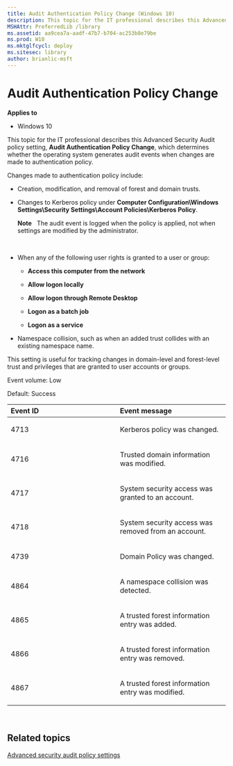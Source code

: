 ```yaml
---
title: Audit Authentication Policy Change (Windows 10)
description: This topic for the IT professional describes this Advanced Security Audit policy setting Audit Authentication Policy Change which determines whether the operating system generates audit events when changes are made to authentication policy.
MSHAttr: PreferredLib /library
ms.assetid: aa9cea7a-aadf-47b7-b704-ac253b8e79be
ms.prod: W10
ms.mktglfcycl: deploy
ms.sitesec: library
author: brianlic-msft
---
```


# Audit Authentication Policy Change


**Applies to**

-   Windows 10

This topic for the IT professional describes this Advanced Security Audit policy setting, **Audit Authentication Policy Change**, which determines whether the operating system generates audit events when changes are made to authentication policy.

Changes made to authentication policy include:

-   Creation, modification, and removal of forest and domain trusts.

-   Changes to Kerberos policy under **Computer Configuration\\Windows Settings\\Security Settings\\Account Policies\\Kerberos Policy**.

    **Note**  
    The audit event is logged when the policy is applied, not when settings are modified by the administrator.

     

-   When any of the following user rights is granted to a user or group:

    -   **Access this computer from the network**

    -   **Allow logon locally**

    -   **Allow logon through Remote Desktop**

    -   **Logon as a batch job**

    -   **Logon as a service**

-   Namespace collision, such as when an added trust collides with an existing namespace name.

This setting is useful for tracking changes in domain-level and forest-level trust and privileges that are granted to user accounts or groups.

Event volume: Low

Default: Success

<table>
<colgroup>
<col width="50%" />
<col width="50%" />
</colgroup>
<thead>
<tr class="header">
<th align="left">Event ID</th>
<th align="left">Event message</th>
</tr>
</thead>
<tbody>
<tr class="odd">
<td align="left"><p>4713</p></td>
<td align="left"><p>Kerberos policy was changed.</p></td>
</tr>
<tr class="even">
<td align="left"><p>4716</p></td>
<td align="left"><p>Trusted domain information was modified.</p></td>
</tr>
<tr class="odd">
<td align="left"><p>4717</p></td>
<td align="left"><p>System security access was granted to an account.</p></td>
</tr>
<tr class="even">
<td align="left"><p>4718</p></td>
<td align="left"><p>System security access was removed from an account.</p></td>
</tr>
<tr class="odd">
<td align="left"><p>4739</p></td>
<td align="left"><p>Domain Policy was changed.</p></td>
</tr>
<tr class="even">
<td align="left"><p>4864</p></td>
<td align="left"><p>A namespace collision was detected.</p></td>
</tr>
<tr class="odd">
<td align="left"><p>4865</p></td>
<td align="left"><p>A trusted forest information entry was added.</p></td>
</tr>
<tr class="even">
<td align="left"><p>4866</p></td>
<td align="left"><p>A trusted forest information entry was removed.</p></td>
</tr>
<tr class="odd">
<td align="left"><p>4867</p></td>
<td align="left"><p>A trusted forest information entry was modified.</p></td>
</tr>
</tbody>
</table>

 

## Related topics


[Advanced security audit policy settings](advanced-security-audit-policy-settings.md)

 

 





